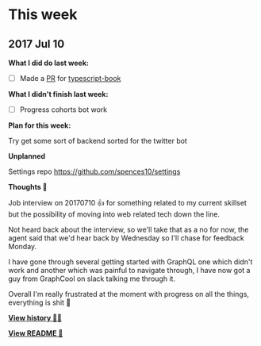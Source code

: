 # This week

## 2017 Jul 10

**What I did do last week:**

- [ ] Made a [PR][tsbookpr] for [typescript-book][tsbook]

**What I didn't finish last week:**

- [ ] Progress cohorts bot work

**Plan for this week:**

Try get some sort of backend sorted for the twitter bot

**Unplanned**

Settings repo https://github.com/spences10/settings

**Thoughts 💭**

Job interview on 20170710 👍 for something related to my current skillset but the possibility of moving into web related tech down the line.

Not heard back about the interview, so we'll take that as a no for now, the agent said that we'd hear back by Wednesday so I'll chase for feedback Monday.

I have gone through several getting started with GraphQL one which didn't work and another which was painful to navigate through, I have now got a guy from GraphCool on slack talking me through it.

Overall I'm really frustrated at the moment with progress on all the things, everything is shit 💩

**[View history 👵👴](history.md#history)**

**[View README 👀](README.md#personal-goals)**

<!-- links -->
[tsbook]: https://github.com/basarat/typescript-book
[tsbookpr]: https://github.com/basarat/typescript-book/pull/302
